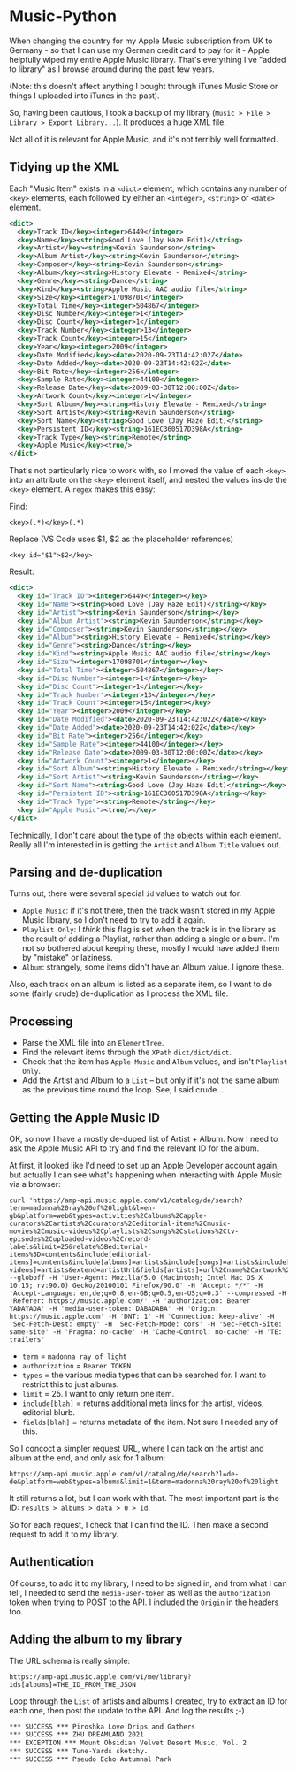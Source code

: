 # Music-Python

When changing the country for my Apple Music subscription from UK to Germany - so that I can use my German credit card to pay for it - Apple helpfully wiped my entire Apple Music library. That's everything I've "added to library" as I browse around during the past few years.

(Note: this doesn't affect anything I bought through iTunes Music Store or things I uploaded into iTunes in the past).

So, having been cautious, I took a backup of my library (`Music > File > Library > Export Library...`). It produces a huge XML file.

Not all of it is relevant for Apple Music, and it's not terribly well formatted.

## Tidying up the XML

Each "Music Item" exists in a `<dict>` element, which contains any number of `<key>` elements, each followed by either an `<integer>`, `<string>` or `<date>` element.

```xml
<dict>
  <key>Track ID</key><integer>6449</integer>
  <key>Name</key><string>Good Love (Jay Haze Edit)</string>
  <key>Artist</key><string>Kevin Saunderson</string>
  <key>Album Artist</key><string>Kevin Saunderson</string>
  <key>Composer</key><string>Kevin Saunderson</string>
  <key>Album</key><string>History Elevate - Remixed</string>
  <key>Genre</key><string>Dance</string>
  <key>Kind</key><string>Apple Music AAC audio file</string>
  <key>Size</key><integer>17098701</integer>
  <key>Total Time</key><integer>504867</integer>
  <key>Disc Number</key><integer>1</integer>
  <key>Disc Count</key><integer>1</integer>
  <key>Track Number</key><integer>13</integer>
  <key>Track Count</key><integer>15</integer>
  <key>Year</key><integer>2009</integer>
  <key>Date Modified</key><date>2020-09-23T14:42:02Z</date>
  <key>Date Added</key><date>2020-09-23T14:42:02Z</date>
  <key>Bit Rate</key><integer>256</integer>
  <key>Sample Rate</key><integer>44100</integer>
  <key>Release Date</key><date>2009-03-30T12:00:00Z</date>
  <key>Artwork Count</key><integer>1</integer>
  <key>Sort Album</key><string>History Elevate - Remixed</string>
  <key>Sort Artist</key><string>Kevin Saunderson</string>
  <key>Sort Name</key><string>Good Love (Jay Haze Edit)</string>
  <key>Persistent ID</key><string>161EC360517D398A</string>
  <key>Track Type</key><string>Remote</string>
  <key>Apple Music</key><true/>
</dict>
```

That's not particularly nice to work with, so I moved the value of each `<key>` into an attribute on the `<key>` element itself, and nested the values inside the `<key>` element. A `regex` makes this easy:

Find:
```
<key>(.*)</key>(.*)
```

Replace (VS Code uses $1, $2 as the placeholder references)
```
<key id="$1">$2</key>
```

Result:

```xml
<dict>
  <key id="Track ID"><integer>6449</integer></key>
  <key id="Name"><string>Good Love (Jay Haze Edit)</string></key>
  <key id="Artist"><string>Kevin Saunderson</string></key>
  <key id="Album Artist"><string>Kevin Saunderson</string></key>
  <key id="Composer"><string>Kevin Saunderson</string></key>
  <key id="Album"><string>History Elevate - Remixed</string></key>
  <key id="Genre"><string>Dance</string></key>
  <key id="Kind"><string>Apple Music AAC audio file</string></key>
  <key id="Size"><integer>17098701</integer></key>
  <key id="Total Time"><integer>504867</integer></key>
  <key id="Disc Number"><integer>1</integer></key>
  <key id="Disc Count"><integer>1</integer></key>
  <key id="Track Number"><integer>13</integer></key>
  <key id="Track Count"><integer>15</integer></key>
  <key id="Year"><integer>2009</integer></key>
  <key id="Date Modified"><date>2020-09-23T14:42:02Z</date></key>
  <key id="Date Added"><date>2020-09-23T14:42:02Z</date></key>
  <key id="Bit Rate"><integer>256</integer></key>
  <key id="Sample Rate"><integer>44100</integer></key>
  <key id="Release Date"><date>2009-03-30T12:00:00Z</date></key>
  <key id="Artwork Count"><integer>1</integer></key>
  <key id="Sort Album"><string>History Elevate - Remixed</string></key>
  <key id="Sort Artist"><string>Kevin Saunderson</string></key>
  <key id="Sort Name"><string>Good Love (Jay Haze Edit)</string></key>
  <key id="Persistent ID"><string>161EC360517D398A</string></key>
  <key id="Track Type"><string>Remote</string></key>
  <key id="Apple Music"><true/></key>
</dict>
```

Technically, I don't care about the type of the objects within each element. Really all I'm interested in is getting the `Artist` and `Album Title` values out.

## Parsing and de-duplication

Turns out, there were several special `id` values to watch out for.

* `Apple Music`: if it's not there, then the track wasn't stored in my Apple Music library, so I don't need to try to add it again.
* `Playlist Only`: I _think_ this flag is set when the track is in the library as the result of adding a Playlist, rather than adding a single or album. I'm not so bothered about keeping these, mostly I would have added them by "mistake" or laziness.
* `Album`: strangely, some items didn't have an Album value. I ignore these.

Also, each track on an album is listed as a separate item, so I want to do some (fairly crude) de-duplication as I process the XML file.

## Processing

* Parse the XML file into an `ElementTree`.
* Find the relevant items through the `XPath` `dict/dict/dict`.
* Check that the item has `Apple Music` and `Album` values, and isn't `Playlist Only`.
* Add the Artist and Album to a `List` – but only if it's not the same album as the previous time round the loop. See, I said crude...

## Getting the Apple Music ID

OK, so now I have a mostly de-duped list of Artist + Album. Now I need to ask the Apple Music API to try and find the relevant ID for the album. 

At first, it looked like I'd need to set up an Apple Developer account again, but actually I can see what's happening when interacting with Apple Music via a browser:

```curl
curl 'https://amp-api.music.apple.com/v1/catalog/de/search?term=madonna%20ray%20of%20light&l=en-gb&platform=web&types=activities%2Calbums%2Capple-curators%2Cartists%2Ccurators%2Ceditorial-items%2Cmusic-movies%2Cmusic-videos%2Cplaylists%2Csongs%2Cstations%2Ctv-episodes%2Cuploaded-videos%2Crecord-labels&limit=25&relate%5Beditorial-items%5D=contents&include[editorial-items]=contents&include[albums]=artists&include[songs]=artists&include[music-videos]=artists&extend=artistUrl&fields[artists]=url%2Cname%2Cartwork%2Chero&fields%5Balbums%5D=artistName%2CartistUrl%2Cartwork%2CcontentRating%2CeditorialArtwork%2Cname%2CplayParams%2CreleaseDate%2Curl&with=serverBubbles%2ClyricHighlights&art%5Burl%5D=c%2Cf&omit%5Bresource%5D=autos' --globoff -H 'User-Agent: Mozilla/5.0 (Macintosh; Intel Mac OS X 10.15; rv:90.0) Gecko/20100101 Firefox/90.0' -H 'Accept: */*' -H 'Accept-Language: en,de;q=0.8,en-GB;q=0.5,en-US;q=0.3' --compressed -H 'Referer: https://music.apple.com/' -H 'authorization: Bearer YADAYADA' -H 'media-user-token: DABADABA' -H 'Origin: https://music.apple.com' -H 'DNT: 1' -H 'Connection: keep-alive' -H 'Sec-Fetch-Dest: empty' -H 'Sec-Fetch-Mode: cors' -H 'Sec-Fetch-Site: same-site' -H 'Pragma: no-cache' -H 'Cache-Control: no-cache' -H 'TE: trailers'
```

* `term` = `madonna ray of light`
* `authorization` = `Bearer TOKEN`
* `types` = the various media types that can be searched for. I want to restrict this to just albums.
* `limit` = 25. I want to only return one item.
* `include[blah]` = returns additional meta links for the artist, videos, editorial blurb.
* `fields[blah]` = returns metadata of the item. Not sure I needed any of this.

So I concoct a simpler request URL, where I can tack on the artist and album at the end, and only ask for 1 album:

```curl
https://amp-api.music.apple.com/v1/catalog/de/search?l=de-de&platform=web&types=albums&limit=1&term=madonna%20ray%20of%20light
```

It still returns a lot, but I can work with that. The most important part is the ID: `results > albums > data > 0 > id`.

So for each request, I check that I can find the ID. Then make a second request to add it to my library.

## Authentication

Of course, to add it to my library, I need to be signed in, and from what I can tell, I needed to send the `media-user-token` as well as the `authorization` token when trying to POST to the API. I included the `Origin` in the headers too.

## Adding the album to my library

The URL schema is really simple:

```
https://amp-api.music.apple.com/v1/me/library?ids[albums]=THE_ID_FROM_THE_JSON
```

Loop through the `List` of artists and albums I created, try to extract an ID for each one, then post the update to the API. And log the results ;-)

```txt
*** SUCCESS *** Piroshka Love Drips and Gathers
*** SUCCESS *** ZHU DREAMLAND 2021
*** EXCEPTION *** Mount Obsidian Velvet Desert Music, Vol. 2
*** SUCCESS *** Tune-Yards sketchy.
*** SUCCESS *** Pseudo Echo Autumnal Park
```

